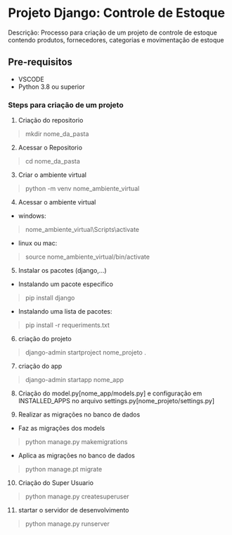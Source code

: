 # Projeto Django: Controle de Estoque
Descrição: Processo para criação de um projeto de controle de estoque contendo  produtos, fornecedores, categorias e movimentação de estoque

## Pre-requisitos
- VSCODE
- Python 3.8 ou superior

### Steps para criação de um projeto
01. Criação do repositorio
> mkdir nome_da_pasta

02. Acessar o Repositorio
> cd nome_da_pasta

03. Criar o ambiente virtual
> python -m venv nome_ambiente_virtual

04. Acessar o ambiente virtual
- windows: 
> nome_ambiente_virtual\Scripts\activate
- linux ou mac:
> source nome_ambiente_virtual/bin/activate 

05. Instalar os pacotes (django,...)
- Instalando um pacote especifico
> pip install django
- Instalando uma lista de pacotes:
> pip install -r requeriments.txt

06. criação do projeto 
> django-admin startproject nome_projeto .

07. criação do app
> django-admin startapp nome_app

08. Criação do model.py[nome_app/models.py] e configuração  em INSTALLED_APPS no arquivo settings.py[nome_projeto/settings.py]

09. Realizar as migrações  no banco de dados
- Faz as migrações dos models
> python manage.py makemigrations
- Aplica as migrações no banco de dados  
> python manage.pt migrate

10. Criação do Super Usuario
> python manage.py  createsuperuser

11. startar o servidor de desenvolvimento
> python manage.py runserver